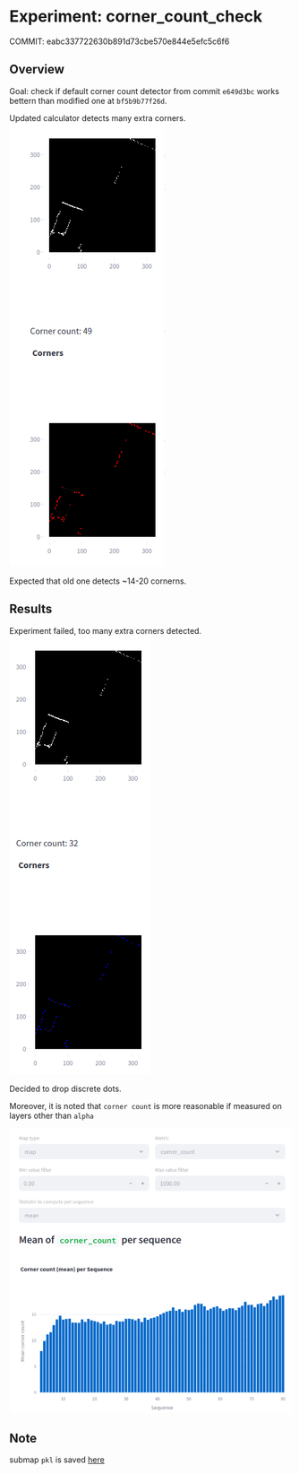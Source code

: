 # Experiment: corner_count_check

COMMIT: eabc337722630b891d73cbe570e844e5efc5c6f6

## Overview

Goal: check if default corner count detector from commit `e649d3bc` works bettern than modified one at `bf5b9b77f26d`.

Updated calculator detects many extra corners.
![](../2025-04-19_14-10-01_num_accumulated_range_data_selection_5/image-2.png)

Expected that old one detects ~14-20 cornerns.

## Results

Experiment failed, too many extra corners detected. 
![](image.png)

Decided to drop discrete dots.

Moreover, it is noted that `corner count` is more reasonable if measured on layers other than `alpha`

![](image-1.png)

## Note

submap `pkl` is saved [here](./submap_3.pkl) 